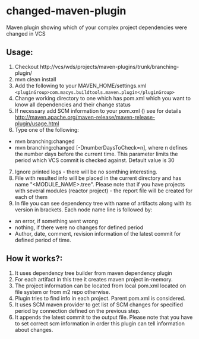 changed-maven-plugin
====================

Maven plugin showing which of your complex project dependencies were changed in VCS

## Usage:

1.	Checkout http://vcs/wds/projects/maven-plugins/trunk/branching-plugin/
2.	mvn clean install
3.	Add the following to your MAVEN_HOME/settings.xml
`<pluginGroup>com.macys.buildtools.maven.plugin</pluginGroup>`
4.	Change working directory to one which has pom.xml which you want to know all dependencies and their change status
5.  If necessary add SCM information to your pom.xml (<scm>) see for details http://maven.apache.org/maven-release/maven-release-plugin/usage.html
6.	Type one of the following:
  -	mvn branching:changed 
  -	mvn branching:changed [-DnumberDaysToCheck=n], where n defines the number days before the current time. 
    This parameter limits the period which VCS commit is checked against. Default value is 30
7.	Ignore printed logs - there will be no somthing interesting.
8.	File with resulted info will be placed in the current directory and has name "<MODULE_NAME>.tree".
  Please note that if you have projects with several modules (reactor project) - the report file will be created for each of them
9.	In file you can see dependency tree with name of artifacts along with its version in brackets. Each node name line is followed by:
  - an error, if something went wrong
  - nothing, if there were no changes for defined period
  - Author, date, comment, revision information of the latest commit for defined period of time.
  

## How it works?:

1.	It uses dependency tree builder from maven dependency plugin
2.	For each artifact in this tree it creates maven project in-memory.
3.	The project information can be located from local pom.xml located on file system or from m2 repo otherwise.
4.	Plugin tries to find <scm><connection> info in each project. Parent pom.xml is considered.
5.	It uses SCM maven provider to get list of SCM changes for specified period by connection defined on the previous step.
6.	It appends the latest commit to the output file.
Please note that you have to set correct scm information in order this plugin can tell information about changes. 

  

